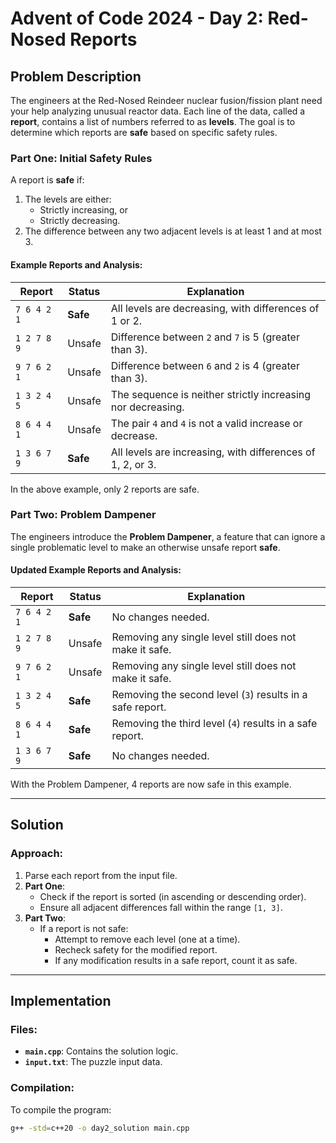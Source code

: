 # Advent of Code 2024 - Day 2: Red-Nosed Reports

## Problem Description

The engineers at the Red-Nosed Reindeer nuclear fusion/fission plant need your help analyzing unusual reactor data. Each line of the data, called a **report**, contains a list of numbers referred to as **levels**. The goal is to determine which reports are **safe** based on specific safety rules.

### Part One: Initial Safety Rules
A report is **safe** if:
1. The levels are either:
    - Strictly increasing, or
    - Strictly decreasing.
2. The difference between any two adjacent levels is at least 1 and at most 3.

#### Example Reports and Analysis:
| Report         | Status  | Explanation                                                      |
|----------------|---------|------------------------------------------------------------------|
| `7 6 4 2 1`   | **Safe**  | All levels are decreasing, with differences of 1 or 2.          |
| `1 2 7 8 9`   | Unsafe  | Difference between `2` and `7` is 5 (greater than 3).            |
| `9 7 6 2 1`   | Unsafe  | Difference between `6` and `2` is 4 (greater than 3).            |
| `1 3 2 4 5`   | Unsafe  | The sequence is neither strictly increasing nor decreasing.      |
| `8 6 4 4 1`   | Unsafe  | The pair `4` and `4` is not a valid increase or decrease.        |
| `1 3 6 7 9`   | **Safe**  | All levels are increasing, with differences of 1, 2, or 3.      |

In the above example, only 2 reports are safe.

### Part Two: Problem Dampener
The engineers introduce the **Problem Dampener**, a feature that can ignore a single problematic level to make an otherwise unsafe report **safe**.

#### Updated Example Reports and Analysis:
| Report         | Status  | Explanation                                                     |
|----------------|---------|-----------------------------------------------------------------|
| `7 6 4 2 1`   | **Safe**  | No changes needed.                                             |
| `1 2 7 8 9`   | Unsafe  | Removing any single level still does not make it safe.          |
| `9 7 6 2 1`   | Unsafe  | Removing any single level still does not make it safe.          |
| `1 3 2 4 5`   | **Safe**  | Removing the second level (`3`) results in a safe report.      |
| `8 6 4 4 1`   | **Safe**  | Removing the third level (`4`) results in a safe report.       |
| `1 3 6 7 9`   | **Safe**  | No changes needed.                                             |

With the Problem Dampener, 4 reports are now safe in this example.

---

## Solution

### Approach:
1. Parse each report from the input file.
2. **Part One**:
    - Check if the report is sorted (in ascending or descending order).
    - Ensure all adjacent differences fall within the range `[1, 3]`.
3. **Part Two**:
    - If a report is not safe:
        - Attempt to remove each level (one at a time).
        - Recheck safety for the modified report.
        - If any modification results in a safe report, count it as safe.

---

## Implementation

### Files:
- **`main.cpp`**: Contains the solution logic.
- **`input.txt`**: The puzzle input data.

### Compilation:
To compile the program:
```bash
g++ -std=c++20 -o day2_solution main.cpp
